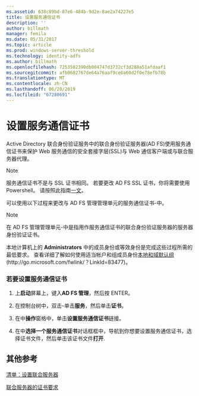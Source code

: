 ```yaml
---
ms.assetid: 638c89bd-87e6-484b-9d2e-8ae2a74227e5
title: 设置服务通信证书
description: ''
author: billmath
manager: femila
ms.date: 05/31/2017
ms.topic: article
ms.prod: windows-server-threshold
ms.technology: identity-adfs
ms.author: billmath
ms.openlocfilehash: 7253502390db004747d3732cf3d288a51afdaaf1
ms.sourcegitcommit: afb0602767de64a76aaf9ce6a60d2f0e78efb78b
ms.translationtype: MT
ms.contentlocale: zh-CN
ms.lasthandoff: 06/20/2019
ms.locfileid: "67280691"
---
```

# <a name="set-a-service-communications-certificate"></a>设置服务通信证书


Active Directory 联合身份验证服务中的联合身份验证服务器\(AD FS\)使用服务通信证书来保护 Web 服务通信的安全套接字层\(SSL\)与 Web 通信客户端或与联合服务器代理。

> [!NOTE]  
> 服务通信证书不是与 SSL 证书相同。 若要更改 AD FS SSL 证书，你将需要使用 Powershell。 请按照此指南[一文](https://docs.microsoft.com/windows-server/identity/ad-fs/operations/manage-ssl-certificates-ad-fs-wap)。


可以使用以下过程来更改与 AD FS 管理管理单元的服务通信证书\-中。  

> [!NOTE]  
> 在 AD FS 管理管理单元\-中是指用作服务通信证书的联合身份验证服务器的服务器身份验证证书。  

本地计算机上的 **Administrators** 中的成员身份或等效身份是完成这些过程所需的最低要求。  查看详细了解如何使用适当帐户和组成员身份[本地和域默认组](https://go.microsoft.com/fwlink/?LinkId=83477) \(http:\/\/go.microsoft.com\/fwlink\/？LinkId\=83477\)。   

### <a name="to-set-a-service-communications-certificate"></a>若要设置服务通信证书  

1.  上**启动**屏幕上，键入**AD FS 管理**，然后按 ENTER。  

2.  在控制台树中，双击\-单击**服务**，然后单击**证书**。  

3.  在中**操作**窗格中，单击**设置服务通信证书**链接。  

4.  在中**选择一个服务通信证书**对话框框中，导航到你想要设置服务通信证书，选择证书文件，然后单击该证书文件**打开**.  

## <a name="additional-references"></a>其他参考  
[清单：设置联合服务器](Checklist--Setting-Up-a-Federation-Server.md)  

[联合服务器的证书要求](https://technet.microsoft.com/library/dd807040.aspx)  
